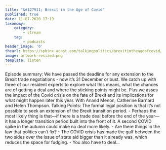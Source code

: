 ```yaml
---
title: "&#127911; Brexit in the Age of Covid"
published: true
date: 11-07-2020 17:19
taxonomy:
    category:
        - stream
    tag:
        - podcasts
header_image: '0'
theurl: https://sphinx.acast.com/talkingpolitics/brexitintheageofcovid/media.mp3
image: artwork-resized.png
template: listen
--- 
```

Episode summary: We have passed the deadline for any extension to the Brexit trade negotiations - now it’s 31 December or bust. We catch up with three of our resident experts to explore what this means, what the chances are of getting a deal and where the sticking points might be. Plus we asses the impact of the Covid crisis on the fate of Brexit and its implications for what might happen later this year. With Anand Menon, Catherine Barnard and Helen Thompson. Talking Points: The formal legal position is that it’s not possible to seek an extension of the Brexit transition period. - Perhaps the most likely thing is that—if there is a trade deal before the end of the year—it has a longer transition period built into the front of it. A second COVID spike in the autumn could make no deal more likely. - Are there things in the law that politics can’t fix? - The COVID crisis has made the gulf between the two sides over the issue of state aid bigger than it already was, which reduces the space for fudging. - You also have to deal…
